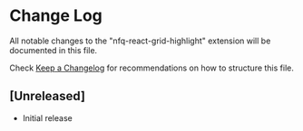 # Change Log

All notable changes to the "nfq-react-grid-highlight" extension will be documented in this file.

Check [Keep a Changelog](http://keepachangelog.com/) for recommendations on how to structure this file.

## [Unreleased]

- Initial release
